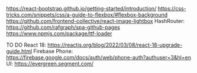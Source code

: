https://react-bootstrap.github.io/getting-started/introduction/
https://css-tricks.com/snippets/css/a-guide-to-flexbox/#flexbox-background
https://github.com/frontend-collective/react-image-lightbox
HashRouter: https://github.com/rafgraph/spa-github-pages
https://www.npmjs.com/package/ttf-loader

TO DO
React 18: https://reactjs.org/blog/2022/03/08/react-18-upgrade-guide.html
Firebase Phone: https://firebase.google.com/docs/auth/web/phone-auth?authuser=3&hl=en
UI: https://evergreen.segment.com/
